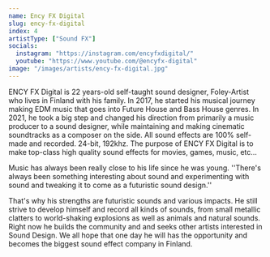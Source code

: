 ```yaml
---
name: Ency FX Digital
slug: ency-fx-digital
index: 4
artistType: ["Sound FX"]
socials:
  instagram: "https://instagram.com/encyfxdigital/"
  youtube: "https://www.youtube.com/@encyfx-digital"
image: "/images/artists/ency-fx-digital.jpg"
---
```


ENCY FX Digital is 22 years-old self-taught sound designer, Foley-Artist who lives in Finland with his family.
In 2017, he started his musical journey making EDM music that goes into Future House and Bass House genres.
In 2021, he took a big step and changed his direction from primarily a music producer to a sound designer, while maintaining and making cinematic soundtracks as a composer on the side.
All sound effects are 100% self-made and recorded. 24-bit, 192khz.
The purpose of ENCY FX Digital is to make top-class high quality sound effects for movies, games, music, etc...

Music has always been really close to his life since he was young.
''There's always been something interesting about sound and experimenting with sound and tweaking it to come
as a futuristic sound design.''

That's why his strengths are futuristic sounds and various impacts. He still strive to develop himself and record all kinds of sounds, from small metallic clatters to world-shaking explosions as well as animals and natural sounds. Right now he builds the community and and seeks other artists interested in Sound Design. We all hope that one day he will has the opportunity and becomes the biggest sound effect company in Finland.
